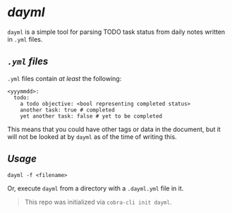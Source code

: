# *dayml*

`dayml` is a simple tool for parsing TODO task status from daily notes written in `.yml` files.

## *`.yml` files*
`.yml` files contain _at least_ the following:
```
<yyymmdd>:
  todo:
    a todo objective: <bool representing completed status>
    another task: true # completed
    yet another task: false # yet to be completed
```
This means that you could have other tags or data in the document, but it will not be looked at by `dayml` as of the time of writing this.

## *Usage*
`dayml -f <filename>`

Or, execute `dayml` from a directory with a `.dayml.yml` file in it.



> This repo was initialized via `cobra-cli init dayml`.